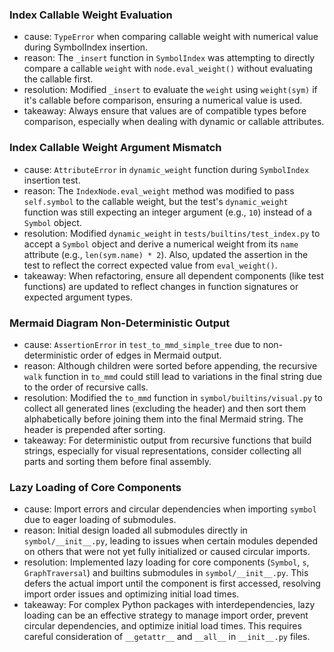 ### Index Callable Weight Evaluation
- cause: `TypeError` when comparing callable weight with numerical value during SymbolIndex insertion.
- reason: The `_insert` function in `SymbolIndex` was attempting to directly compare a callable `weight` with `node.eval_weight()` without evaluating the callable first.
- resolution: Modified `_insert` to evaluate the `weight` using `weight(sym)` if it's callable before comparison, ensuring a numerical value is used.
- takeaway: Always ensure that values are of compatible types before comparison, especially when dealing with dynamic or callable attributes.

### Index Callable Weight Argument Mismatch
- cause: `AttributeError` in `dynamic_weight` function during `SymbolIndex` insertion test.
- reason: The `IndexNode.eval_weight` method was modified to pass `self.symbol` to the callable weight, but the test's `dynamic_weight` function was still expecting an integer argument (e.g., `10`) instead of a `Symbol` object.
- resolution: Modified `dynamic_weight` in `tests/builtins/test_index.py` to accept a `Symbol` object and derive a numerical weight from its `name` attribute (e.g., `len(sym.name) * 2`). Also, updated the assertion in the test to reflect the correct expected value from `eval_weight()`.
- takeaway: When refactoring, ensure all dependent components (like test functions) are updated to reflect changes in function signatures or expected argument types.

### Mermaid Diagram Non-Deterministic Output
- cause: `AssertionError` in `test_to_mmd_simple_tree` due to non-deterministic order of edges in Mermaid output.
- reason: Although children were sorted before appending, the recursive `walk` function in `to_mmd` could still lead to variations in the final string due to the order of recursive calls.
- resolution: Modified the `to_mmd` function in `symbol/builtins/visual.py` to collect all generated lines (excluding the header) and then sort them alphabetically before joining them into the final Mermaid string. The header is prepended after sorting.
- takeaway: For deterministic output from recursive functions that build strings, especially for visual representations, consider collecting all parts and sorting them before final assembly.

### Lazy Loading of Core Components
- cause: Import errors and circular dependencies when importing `symbol` due to eager loading of submodules.
- reason: Initial design loaded all submodules directly in `symbol/__init__.py`, leading to issues when certain modules depended on others that were not yet fully initialized or caused circular imports.
- resolution: Implemented lazy loading for core components (`Symbol`, `s`, `GraphTraversal`) and builtins submodules in `symbol/__init__.py`. This defers the actual import until the component is first accessed, resolving import order issues and optimizing initial load times.
- takeaway: For complex Python packages with interdependencies, lazy loading can be an effective strategy to manage import order, prevent circular dependencies, and optimize initial load times. This requires careful consideration of `__getattr__` and `__all__` in `__init__.py` files.